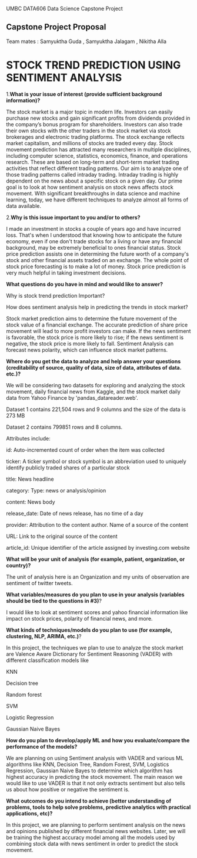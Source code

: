UMBC DATA606 Data Science Capstone Project
## Capstone Project Proposal ##

Team mates : Samyuktha Guda , Samyuktha Jalagam , Nikitha Alla

# STOCK TREND PREDICTION USING SENTIMENT ANALYSIS #
 
1.**What is your issue of interest (provide sufficient background information)?**

The stock market is a major topic in modern life. Investors can easily purchase new stocks and gain significant profits from dividends provided in the company’s bonus program for shareholders. Investors can also trade their own stocks with the other traders in the stock market via stock brokerages and electronic trading platforms. The stock exchange reflects market capitalism, and millions of stocks are traded every day. Stock movement prediction has attracted many researchers in multiple disciplines, including computer science, statistics, economics, finance, and operations research. These are based on long-term and short-term market trading activities that reflect different trading patterns. Our aim is to analyze one of those trading patterns called intraday trading. Intraday trading is highly dependent on the news about a specific stock on a given day. Our prime goal is to look at how sentiment analysis on stock news affects stock movement. With significant breakthroughs in data science and machine learning, today, we have different techniques to analyze almost all forms of data available.

2.**Why is this issue important to you and/or to others?**

I made an investment in stocks a couple of years ago and have incurred loss. That's when I understood that knowing how to anticipate the future economy, even if one don't trade stocks for a living or have any financial background, may be extremely beneficial to ones financial status. Stock price prediction assists one in determining the future worth of a company's stock and other financial assets traded on an exchange. The whole point of stock price forecasting is to make a lot of money. Stock price prediction is very much helpful in taking investment decisions.

**What questions do you have in mind and would like to answer?**

Why is stock trend  prediction Important?

How does sentiment analysis help in predicting the trends in stock market?

Stock market prediction aims to determine the future movement of the stock value of a financial exchange. The accurate prediction of share price movement will lead to more profit investors can make. If the news sentiment is favorable, the stock price is more likely to rise; if the news sentiment is negative, the stock price is more likely to fall. Sentiment Analysis can forecast news polarity, which can influence stock market patterns.

**Where do you get the data to analyze and help answer your questions (creditability of source, quality of data, size of data, attributes of data. etc.)?**

We will be considering two datasets for exploring and analyzing the stock movement, daily financial news from Kaggle, and the stock market daily data from Yahoo Finance by 'pandas_datareader.web'.  

Dataset 1 contains 221,504 rows and 9 columns and the size of the data is 273 MB

Dataset 2 contains 799851 rows and 8 columns.

Attributes include:

id: Auto-incremented count of order when the item was collected

ticker: A ticker symbol or stock symbol is an abbreviation used to uniquely identify publicly traded shares of a particular stock

title: News headline

category: Type: news or analysis/opinion

content: News body

release_date: Date of news release, has no time of a day

provider: Attribution to the content author. Name of a source of the content

URL: Link to the original source of the content

article_id: Unique identifier of the article assigned by investing.com website

**What will be your unit of analysis (for example, patient, organization, or country)?**

The unit of analysis here is an Organization and my units of observation are sentiment of twitter tweets.

**What variables/measures do you plan to use in your analysis (variables should be tied to the questions in #3)**?

I would like to look at sentiment scores and yahoo financial information like impact on stock prices, polarity of financial news, and more.

**What kinds of techniques/models do you plan to use (for example, clustering, NLP, ARIMA, etc.)**?

In this project, the techniques we plan to use to analyze the stock market are Valence Aware Dictionary for Sentiment Reasoning (VADER) with different classification models like

KNN

Decision tree

Random forest 

SVM

Logistic Regression 

Gaussian Naive Bayes

**How do you plan to develop/apply ML and how you evaluate/compare the performance of the models?**

We are planning on using Sentiment analysis with VADER  and various ML  algorithms like KNN, Decision Tree, Random Forest, SVM, Logistics Regression, Gaussian Naive Bayes to determine which algorithm has highest accuracy in predicting the stock movement. The main reason we would like to use  VADER is that it not only extracts sentiment but also tells us about how positive or negative the sentiment is. 
 
**What outcomes do you intend to achieve (better understanding of problems, tools to help solve problems, predictive analytics with practical applications, etc)?**

In this project, we are planning to perform sentiment analysis on the news and opinions published by different financial news websites. Later, we will be training the highest accuracy model among all the models used by combining stock data with news sentiment in order to predict the stock movement.
